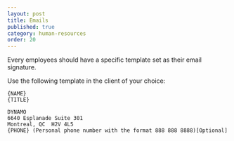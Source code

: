 ```yaml
---
layout: post
title: Emails
published: true
category: human-resources
order: 20
---
```

Every employees should have a specific template set as their email signature.

<!-- more -->

Use the following template in the client of your choice:

```
{NAME}
{TITLE}

DYNAMO
6640 Esplanade Suite 301
Montreal, QC  H2V 4L5
{PHONE} (Personal phone number with the format 888 888 8888)[Optional]
```